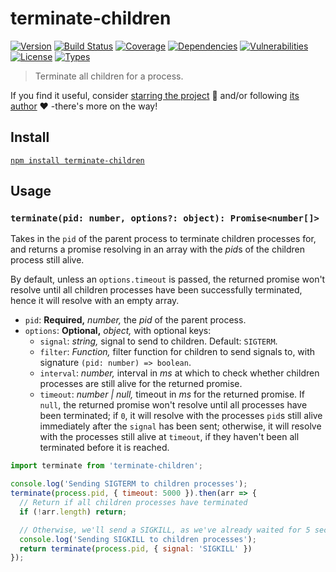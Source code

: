 # terminate-children

[![Version](https://img.shields.io/npm/v/terminate-children.svg)](https://www.npmjs.com/package/terminate-children)
[![Build Status](https://img.shields.io/travis/rafamel/utils/master.svg)](https://travis-ci.org/rafamel/utils)
[![Coverage](https://img.shields.io/coveralls/rafamel/utils/master.svg)](https://coveralls.io/github/rafamel/utils)
[![Dependencies](https://img.shields.io/david/rafamel/utils.svg?path=packages%2Fterminate-children)](https://david-dm.org/rafamel/utils.svg?path=packages%2Fterminate-children)
[![Vulnerabilities](https://img.shields.io/snyk/vulnerabilities/npm/terminate-children.svg)](https://snyk.io/test/npm/terminate-children)
[![License](https://img.shields.io/github/license/rafamel/utils.svg)](https://github.com/rafamel/utils/blob/master/LICENSE)
[![Types](https://img.shields.io/npm/types/terminate-children.svg)](https://www.npmjs.com/package/terminate-children)

> Terminate all children for a process.

If you find it useful, consider [starring the project](https://github.com/rafamel/utils/tree/master/packages/terminate-children) 💪 and/or following [its author](https://github.com/rafamel) ❤️ -there's more on the way!

## Install

[`npm install terminate-children`](https://www.npmjs.com/package/terminate-children)

## Usage

### `terminate(pid: number, options?: object): Promise<number[]>`

Takes in the `pid` of the parent process to terminate children processes for, and returns a promise resolving in an array with the *pid*s of the children process still alive.

By default, unless an `options.timeout` is passed, the returned promise won't resolve until all children processes have been successfully terminated, hence it will resolve with an empty array.

* `pid`: **Required,** *number,* the *pid* of the parent process.
* `options`: **Optional,** *object,* with optional keys:
  * `signal`: *string,* signal to send to children. Default: `SIGTERM`.
  * `filter`: *Function,* filter function for children to send signals to, with signature `(pid: number) => boolean`.
  * `interval`: *number,* interval in *ms* at which to check whether children processes are still alive for the returned promise.
  * `timeout`: *number | null,* timeout in *ms* for the returned promise. If `null`, the returned promise won't resolve until all processes have been terminated; if `0`, it will resolve with the processes `pid`s still alive immediately after the `signal` has been sent; otherwise, it will resolve with the processes still alive at `timeout`, if they haven't been all terminated before it is reached.

```javascript
import terminate from 'terminate-children';

console.log('Sending SIGTERM to children processes');
terminate(process.pid, { timeout: 5000 }).then(arr => {
  // Return if all children processes have terminated
  if (!arr.length) return;

  // Otherwise, we'll send a SIGKILL, as we've already waited for 5 seconds
  console.log('Sending SIGKILL to children processes');
  return terminate(process.pid, { signal: 'SIGKILL' })
});
```
